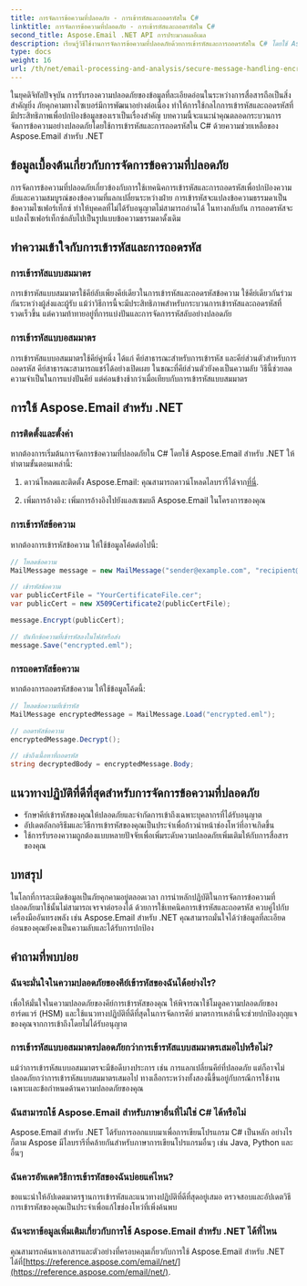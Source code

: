 ```yaml
---
title: การจัดการข้อความที่ปลอดภัย - การเข้ารหัสและถอดรหัสใน C#
linktitle: การจัดการข้อความที่ปลอดภัย - การเข้ารหัสและถอดรหัสใน C#
second_title: Aspose.Email .NET API การประมวลผลอีเมล
description: เรียนรู้วิธีใช้งานการจัดการข้อความที่ปลอดภัยด้วยการเข้ารหัสและการถอดรหัสใน C# โดยใช้ Aspose.Email สำหรับ .NET ปกป้องข้อมูลที่ละเอียดอ่อนอย่างมีประสิทธิภาพ
type: docs
weight: 16
url: /th/net/email-processing-and-analysis/secure-message-handling-encryption-and-decryption-in-csharp/
---
```


ในยุคดิจิทัลปัจจุบัน การรับรองความปลอดภัยของข้อมูลที่ละเอียดอ่อนในระหว่างการสื่อสารถือเป็นสิ่งสำคัญยิ่ง ภัยคุกคามทางไซเบอร์มีการพัฒนาอย่างต่อเนื่อง ทำให้การใช้กลไกการเข้ารหัสและถอดรหัสที่มีประสิทธิภาพเพื่อปกป้องข้อมูลของเราเป็นเรื่องสำคัญ บทความนี้จะแนะนำคุณตลอดกระบวนการจัดการข้อความอย่างปลอดภัยโดยใช้การเข้ารหัสและการถอดรหัสใน C# ด้วยความช่วยเหลือของ Aspose.Email สำหรับ .NET

## ข้อมูลเบื้องต้นเกี่ยวกับการจัดการข้อความที่ปลอดภัย

การจัดการข้อความที่ปลอดภัยเกี่ยวข้องกับการใช้เทคนิคการเข้ารหัสและการถอดรหัสเพื่อปกป้องความลับและความสมบูรณ์ของข้อความที่แลกเปลี่ยนระหว่างฝ่าย การเข้ารหัสจะแปลงข้อความธรรมดาเป็นข้อความไซเฟอร์เท็กซ์ ทำให้บุคคลที่ไม่ได้รับอนุญาตไม่สามารถอ่านได้ ในทางกลับกัน การถอดรหัสจะแปลงไซเฟอร์เท็กซ์กลับไปเป็นรูปแบบข้อความธรรมดาดั้งเดิม

## ทำความเข้าใจกับการเข้ารหัสและการถอดรหัส

### การเข้ารหัสแบบสมมาตร

การเข้ารหัสแบบสมมาตรใช้คีย์ลับเพียงคีย์เดียวในการเข้ารหัสและถอดรหัสข้อความ ใช้คีย์เดียวกันร่วมกันระหว่างผู้ส่งและผู้รับ แม้ว่าวิธีการนี้จะมีประสิทธิภาพสำหรับกระบวนการเข้ารหัสและถอดรหัสที่รวดเร็วขึ้น แต่ความท้าทายอยู่ที่การแบ่งปันและการจัดการรหัสลับอย่างปลอดภัย

### การเข้ารหัสแบบอสมมาตร

การเข้ารหัสแบบอสมมาตรใช้คีย์คู่หนึ่ง ได้แก่ คีย์สาธารณะสำหรับการเข้ารหัส และคีย์ส่วนตัวสำหรับการถอดรหัส คีย์สาธารณะสามารถแชร์ได้อย่างเปิดเผย ในขณะที่คีย์ส่วนตัวยังคงเป็นความลับ วิธีนี้ช่วยลดความจำเป็นในการแบ่งปันคีย์ แต่ค่อนข้างช้ากว่าเมื่อเทียบกับการเข้ารหัสแบบสมมาตร

## การใช้ Aspose.Email สำหรับ .NET

### การติดตั้งและตั้งค่า

หากต้องการเริ่มต้นการจัดการข้อความที่ปลอดภัยใน C# โดยใช้ Aspose.Email สำหรับ .NET ให้ทำตามขั้นตอนเหล่านี้:

1.  ดาวน์โหลดและติดตั้ง Aspose.Email: คุณสามารถดาวน์โหลดไลบรารี่ได้จาก[ที่นี่](https://releases.aspose.com/email/net).

2. เพิ่มการอ้างอิง: เพิ่มการอ้างอิงไปยังแอสเซมบลี Aspose.Email ในโครงการของคุณ

### การเข้ารหัสข้อความ

หากต้องการเข้ารหัสข้อความ ให้ใช้ข้อมูลโค้ดต่อไปนี้:

```csharp
// โหลดข้อความ
MailMessage message = new MailMessage("sender@example.com", "recipient@example.com", "Subject", "Message body");

// เข้ารหัสข้อความ
var publicCertFile = "YourCertificateFile.cer";
var publicCert = new X509Certificate2(publicCertFile);

message.Encrypt(publicCert);

// บันทึกข้อความที่เข้ารหัสลงในไฟล์หรือส่ง
message.Save("encrypted.eml");
```

### การถอดรหัสข้อความ

หากต้องการถอดรหัสข้อความ ให้ใช้ข้อมูลโค้ดนี้:

```csharp
// โหลดข้อความที่เข้ารหัส
MailMessage encryptedMessage = MailMessage.Load("encrypted.eml");

// ถอดรหัสข้อความ
encryptedMessage.Decrypt();

// เข้าถึงเนื้อหาที่ถอดรหัส
string decryptedBody = encryptedMessage.Body;
```

## แนวทางปฏิบัติที่ดีที่สุดสำหรับการจัดการข้อความที่ปลอดภัย

- รักษาคีย์เข้ารหัสของคุณให้ปลอดภัยและจำกัดการเข้าถึงเฉพาะบุคลากรที่ได้รับอนุญาต
- อัปเดตอัลกอริธึมและวิธีการเข้ารหัสของคุณเป็นประจำเพื่อก้าวนำหน้าช่องโหว่ที่อาจเกิดขึ้น
- ใช้การรับรองความถูกต้องแบบหลายปัจจัยเพื่อเพิ่มระดับความปลอดภัยเพิ่มเติมให้กับการสื่อสารของคุณ

## บทสรุป

ในโลกที่การละเมิดข้อมูลเป็นภัยคุกคามอยู่ตลอดเวลา การนำหลักปฏิบัติในการจัดการข้อความที่ปลอดภัยมาใช้นั้นไม่สามารถเจรจาต่อรองได้ ด้วยการใช้เทคนิคการเข้ารหัสและถอดรหัส ควบคู่ไปกับเครื่องมืออันทรงพลัง เช่น Aspose.Email สำหรับ .NET คุณสามารถมั่นใจได้ว่าข้อมูลที่ละเอียดอ่อนของคุณยังคงเป็นความลับและได้รับการปกป้อง

## คำถามที่พบบ่อย

### ฉันจะมั่นใจในความปลอดภัยของคีย์เข้ารหัสของฉันได้อย่างไร?

เพื่อให้มั่นใจในความปลอดภัยของคีย์การเข้ารหัสของคุณ ให้พิจารณาใช้โมดูลความปลอดภัยของฮาร์ดแวร์ (HSM) และใช้แนวทางปฏิบัติที่ดีที่สุดในการจัดการคีย์ มาตรการเหล่านี้จะช่วยปกป้องกุญแจของคุณจากการเข้าถึงโดยไม่ได้รับอนุญาต

### การเข้ารหัสแบบอสมมาตรปลอดภัยกว่าการเข้ารหัสแบบสมมาตรเสมอไปหรือไม่?

แม้ว่าการเข้ารหัสแบบอสมมาตรจะมีข้อดีบางประการ เช่น การแลกเปลี่ยนคีย์ที่ปลอดภัย แต่ก็อาจไม่ปลอดภัยกว่าการเข้ารหัสแบบสมมาตรเสมอไป ทางเลือกระหว่างทั้งสองนี้ขึ้นอยู่กับกรณีการใช้งานเฉพาะและข้อกำหนดด้านความปลอดภัยของคุณ

### ฉันสามารถใช้ Aspose.Email สำหรับภาษาอื่นที่ไม่ใช่ C# ได้หรือไม่

Aspose.Email สำหรับ .NET ได้รับการออกแบบมาเพื่อการเขียนโปรแกรม C# เป็นหลัก อย่างไรก็ตาม Aspose มีไลบรารีที่คล้ายกันสำหรับภาษาการเขียนโปรแกรมอื่นๆ เช่น Java, Python และอื่นๆ

### ฉันควรอัพเดตวิธีการเข้ารหัสของฉันบ่อยแค่ไหน?

ขอแนะนำให้อัปเดตมาตรฐานการเข้ารหัสและแนวทางปฏิบัติที่ดีที่สุดอยู่เสมอ ตรวจสอบและอัปเดตวิธีการเข้ารหัสของคุณเป็นประจำเพื่อแก้ไขช่องโหว่ที่เพิ่งค้นพบ

### ฉันจะหาข้อมูลเพิ่มเติมเกี่ยวกับการใช้ Aspose.Email สำหรับ .NET ได้ที่ไหน

 คุณสามารถค้นหาเอกสารและตัวอย่างที่ครอบคลุมเกี่ยวกับการใช้ Aspose.Email สำหรับ .NET ได้ที่[https://reference.aspose.com/email/net/](https://reference.aspose.com/email/net/).